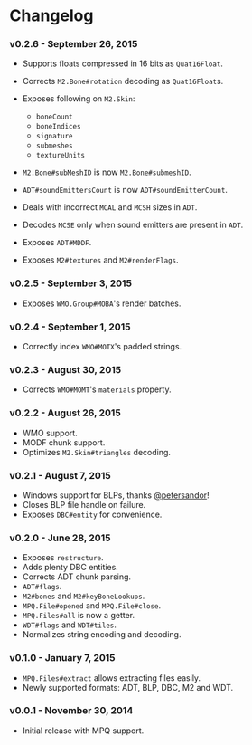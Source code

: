 # Changelog

### v0.2.6 - September 26, 2015

- Supports floats compressed in 16 bits as `Quat16Float`.
- Corrects `M2.Bone#rotation` decoding as `Quat16Float`s.
- Exposes following on `M2.Skin`:

  - `boneCount`
  - `boneIndices`
  - `signature`
  - `submeshes`
  - `textureUnits`

- `M2.Bone#subMeshID` is now `M2.Bone#submeshID`.
- `ADT#soundEmittersCount` is now `ADT#soundEmitterCount`.
- Deals with incorrect `MCAL` and `MCSH` sizes in `ADT`.
- Decodes `MCSE` only when sound emitters are present in `ADT`.
- Exposes `ADT#MDDF`.
- Exposes `M2#textures` and `M2#renderFlags`.


### v0.2.5 - September 3, 2015

- Exposes `WMO.Group#MOBA`'s render batches.


### v0.2.4 - September 1, 2015

- Correctly index `WMO#MOTX`'s padded strings.


### v0.2.3 - August 30, 2015

- Corrects `WMO#MOMT`'s `materials` property.


### v0.2.2 - August 26, 2015

- WMO support.
- MODF chunk support.
- Optimizes `M2.Skin#triangles` decoding.


### v0.2.1 - August 7, 2015

- Windows support for BLPs, thanks [@petersandor](https://github.com/petersandor)!
- Closes BLP file handle on failure.
- Exposes `DBC#entity` for convenience.


### v0.2.0 - June 28, 2015

- Exposes `restructure`.
- Adds plenty DBC entities.
- Corrects ADT chunk parsing.
- `ADT#flags`.
- `M2#bones` and `M2#keyBoneLookups`.
- `MPQ.File#opened` and `MPQ.File#close`.
- `MPQ.Files#all` is now a getter.
- `WDT#flags` and `WDT#tiles`.
- Normalizes string encoding and decoding.


### v0.1.0 - January 7, 2015

- `MPQ.Files#extract` allows extracting files easily.
- Newly supported formats: ADT, BLP, DBC, M2 and WDT.


### v0.0.1 - November 30, 2014

- Initial release with MPQ support.
